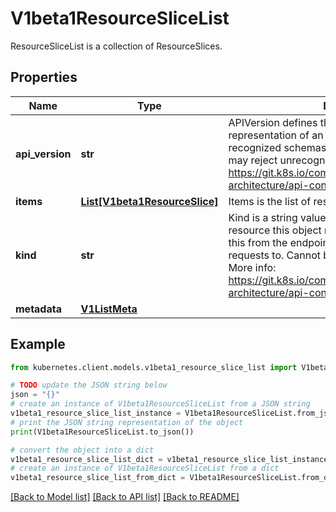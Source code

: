# V1beta1ResourceSliceList

ResourceSliceList is a collection of ResourceSlices.

## Properties

Name | Type | Description | Notes
------------ | ------------- | ------------- | -------------
**api_version** | **str** | APIVersion defines the versioned schema of this representation of an object. Servers should convert recognized schemas to the latest internal value, and may reject unrecognized values. More info: https://git.k8s.io/community/contributors/devel/sig-architecture/api-conventions.md#resources | [optional] 
**items** | [**List[V1beta1ResourceSlice]**](V1beta1ResourceSlice.md) | Items is the list of resource ResourceSlices. | 
**kind** | **str** | Kind is a string value representing the REST resource this object represents. Servers may infer this from the endpoint the kubernetes.client submits requests to. Cannot be updated. In CamelCase. More info: https://git.k8s.io/community/contributors/devel/sig-architecture/api-conventions.md#types-kinds | [optional] 
**metadata** | [**V1ListMeta**](V1ListMeta.md) |  | [optional] 

## Example

```python
from kubernetes.client.models.v1beta1_resource_slice_list import V1beta1ResourceSliceList

# TODO update the JSON string below
json = "{}"
# create an instance of V1beta1ResourceSliceList from a JSON string
v1beta1_resource_slice_list_instance = V1beta1ResourceSliceList.from_json(json)
# print the JSON string representation of the object
print(V1beta1ResourceSliceList.to_json())

# convert the object into a dict
v1beta1_resource_slice_list_dict = v1beta1_resource_slice_list_instance.to_dict()
# create an instance of V1beta1ResourceSliceList from a dict
v1beta1_resource_slice_list_from_dict = V1beta1ResourceSliceList.from_dict(v1beta1_resource_slice_list_dict)
```
[[Back to Model list]](../README.md#documentation-for-models) [[Back to API list]](../README.md#documentation-for-api-endpoints) [[Back to README]](../README.md)


